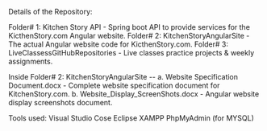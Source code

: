 Details of the Repository:

Folder# 1: Kitchen Story API - Spring boot API to provide services for the KicthenStory.com Angular website.
Folder# 2: KitchenStoryAngularSite -  The actual Angular website code for KicthenStory.com.
Folder# 3: LiveClassessGitHubRepositories -  Live classes practice projects & weekly assignments.

Inside Folder# 2: KitchenStoryAngularSite --
a. Website Specification Document.docx - Complete website specification document for KitchenStory.com.
b. Website_Display_ScreenShots.docx -  Angular website display screenshots document.

Tools used:
Visual Studio Cose
Eclipse
XAMPP
PhpMyAdmin (for MYSQL)
